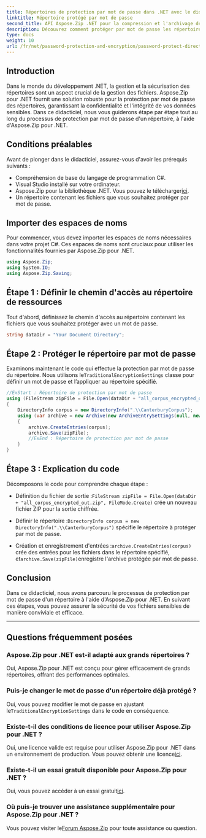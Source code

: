 ```yaml
---
title: Répertoires de protection par mot de passe dans .NET avec le didacticiel Aspose.Zip
linktitle: Répertoire protégé par mot de passe
second_title: API Aspose.Zip .NET pour la compression et l'archivage de fichiers
description: Découvrez comment protéger par mot de passe les répertoires dans .NET à l'aide d'Aspose.Zip. Sécurisez vos fichiers sans effort avec ce didacticiel étape par étape.
type: docs
weight: 10
url: /fr/net/password-protection-and-encryption/password-protect-directory/
---
```


## Introduction

Dans le monde du développement .NET, la gestion et la sécurisation des répertoires sont un aspect crucial de la gestion des fichiers. Aspose.Zip pour .NET fournit une solution robuste pour la protection par mot de passe des répertoires, garantissant la confidentialité et l'intégrité de vos données sensibles. Dans ce didacticiel, nous vous guiderons étape par étape tout au long du processus de protection par mot de passe d'un répertoire, à l'aide d'Aspose.Zip pour .NET.

## Conditions préalables

Avant de plonger dans le didacticiel, assurez-vous d'avoir les prérequis suivants :

- Compréhension de base du langage de programmation C#.
- Visual Studio installé sur votre ordinateur.
-  Aspose.Zip pour la bibliothèque .NET. Vous pouvez le télécharger[ici](https://releases.aspose.com/zip/net/).
- Un répertoire contenant les fichiers que vous souhaitez protéger par mot de passe.

## Importer des espaces de noms

Pour commencer, vous devez importer les espaces de noms nécessaires dans votre projet C#. Ces espaces de noms sont cruciaux pour utiliser les fonctionnalités fournies par Aspose.Zip pour .NET.

```csharp
using Aspose.Zip;
using System.IO;
using Aspose.Zip.Saving;
```

## Étape 1 : Définir le chemin d'accès au répertoire de ressources

Tout d'abord, définissez le chemin d'accès au répertoire contenant les fichiers que vous souhaitez protéger avec un mot de passe.

```csharp
string dataDir = "Your Document Directory";
```

## Étape 2 : Protéger le répertoire par mot de passe

 Examinons maintenant le code qui effectue la protection par mot de passe du répertoire. Nous utilisons le`TraditionalEncryptionSettings` classe pour définir un mot de passe et l’appliquer au répertoire spécifié.

```csharp
//ExStart : Répertoire de protection par mot de passe
using (FileStream zipFile = File.Open(dataDir + "all_corpus_encrypted_out.zip", FileMode.Create))
{
    DirectoryInfo corpus = new DirectoryInfo(".\\CanterburyCorpus");
    using (var archive = new Archive(new ArchiveEntrySettings(null, new TraditionalEncryptionSettings("p@s$"))))
    {
        archive.CreateEntries(corpus);
        archive.Save(zipFile);
        //ExEnd : Répertoire de protection par mot de passe
    }
}
```

## Étape 3 : Explication du code

Décomposons le code pour comprendre chaque étape :

-  Définition du fichier de sortie :`FileStream zipFile = File.Open(dataDir + "all_corpus_encrypted_out.zip", FileMode.Create)` crée un nouveau fichier ZIP pour la sortie chiffrée.

-  Définir le répertoire :`DirectoryInfo corpus = new DirectoryInfo(".\\CanterburyCorpus")` spécifie le répertoire à protéger par mot de passe.

-  Création et enregistrement d'entrées :`archive.CreateEntries(corpus)` crée des entrées pour les fichiers dans le répertoire spécifié, et`archive.Save(zipFile)`enregistre l'archive protégée par mot de passe.

## Conclusion

Dans ce didacticiel, nous avons parcouru le processus de protection par mot de passe d'un répertoire à l'aide d'Aspose.Zip pour .NET. En suivant ces étapes, vous pouvez assurer la sécurité de vos fichiers sensibles de manière conviviale et efficace.

---

## Questions fréquemment posées

### Aspose.Zip pour .NET est-il adapté aux grands répertoires ?
Oui, Aspose.Zip pour .NET est conçu pour gérer efficacement de grands répertoires, offrant des performances optimales.

### Puis-je changer le mot de passe d'un répertoire déjà protégé ?
 Oui, vous pouvez modifier le mot de passe en ajustant le`TraditionalEncryptionSettings` dans le code en conséquence.

### Existe-t-il des conditions de licence pour utiliser Aspose.Zip pour .NET ?
 Oui, une licence valide est requise pour utiliser Aspose.Zip pour .NET dans un environnement de production. Vous pouvez obtenir une licence[ici](https://purchase.aspose.com/buy).

### Existe-t-il un essai gratuit disponible pour Aspose.Zip pour .NET ?
 Oui, vous pouvez accéder à un essai gratuit[ici](https://releases.aspose.com/).

### Où puis-je trouver une assistance supplémentaire pour Aspose.Zip pour .NET ?
 Vous pouvez visiter le[Forum Aspose.Zip](https://forum.aspose.com/c/zip/37) pour toute assistance ou question.

